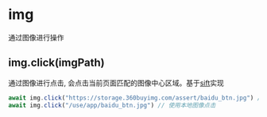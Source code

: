 # img

通过图像进行操作
## img.click(imgPath)
通过图像进行点击, 会点击当前页面匹配的图像中心区域。基于[sift](https://en.wikipedia.org/wiki/Scale-invariant_feature_transform)实现
``` js
await img.click("https://storage.360buyimg.com/assert/baidu_btn.jpg") // 使用远程图片操作点击
await img.click("/use/app/baidu_btn.jpg") // 使用本地图像点击
```
